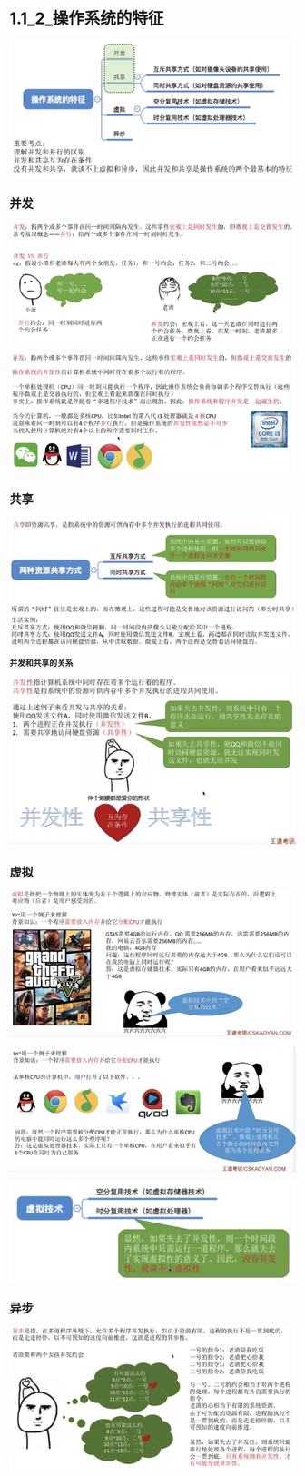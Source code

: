 # 1.1_2_操作系统的特征

![](imags/1.1_2.9.jpg)

## 并发

![](imags/1.1_2.1.jpg)

![](imags/1.1_2.2.jpg)

## 共享

![](imags/1.1_2.3.jpg)

**并发和共享的关系**

![](imags/1.1_2.4.jpg)

## 虚拟

![](imags/1.1_2.5.jpg)

![](imags/1.1_2.6.jpg)

![](imags/1.1_2.7.jpg)

## 异步

![](imags/1.1_2.8.jpg)





